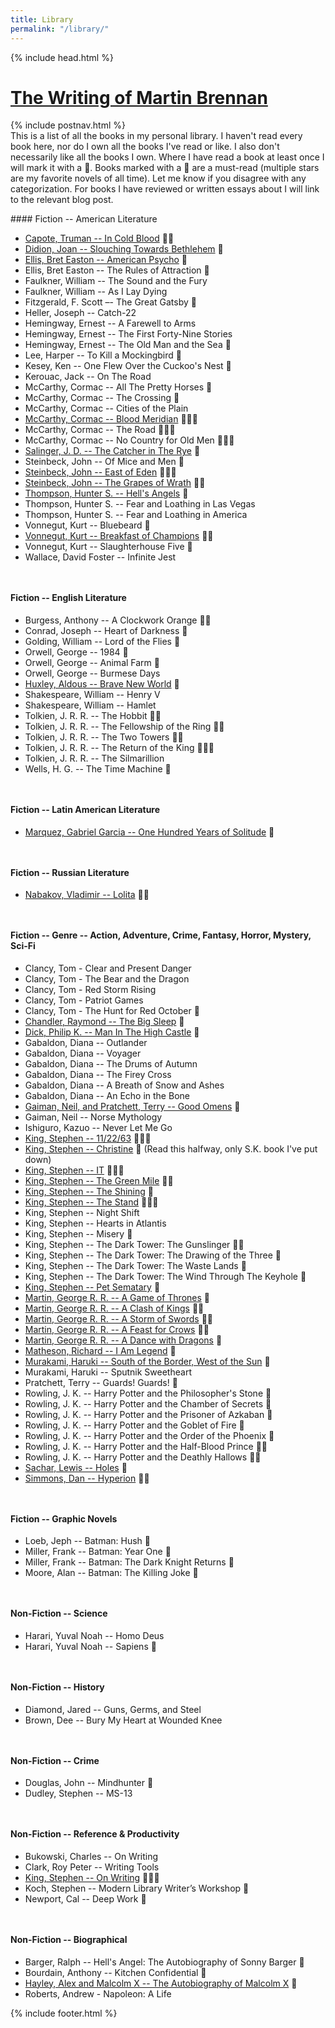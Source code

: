 ```yaml
---
title: Library
permalink: "/library/"
---
```


{% include head.html %}

<style>h4 { margin-top: 3rem; }</style>
<span id="top"></span>
<h1 class="page-title"><a href="/">The Writing of Martin Brennan</a></h1>
{% include postnav.html %}
<div class="blog">
  <div class="col" style="flex: 3">
  <p style="margin-top: 0">This is a list of all the books in my personal library. I haven't read every book here, nor do I own all the books I've read or like. I also don't necessarily like all the books I own. Where I have read a book at least once I will mark it with a 📖. Books marked with a 🌟 are a must-read (multiple stars are my favorite novels of all time). Let me know if you disagree with any categorization. For books I have reviewed or written essays about I will link to the relevant blog post.</p>
<div markdown="1">
#### Fiction -- American Literature

* [Capote, Truman -- In Cold Blood](/in-cold-blood/) 📖🌟
* [Didion, Joan -- Slouching Towards Bethlehem](/slouching-towards-bethlehem/) 📖
* [Ellis, Bret Easton -- American Psycho](/2017-reading-list) 📖
* Ellis, Bret Easton -- The Rules of Attraction 📖
* Faulkner, William -- The Sound and the Fury
* Faulkner, William -- As I Lay Dying 
* Fitzgerald, F. Scott –- The Great Gatsby 📖
* Heller, Joseph -- Catch-22 
* Hemingway, Ernest -- A Farewell to Arms
* Hemingway, Ernest -- The First Forty-Nine Stories
* Hemingway, Ernest -- The Old Man and the Sea 📖
* Lee, Harper -- To Kill a Mockingbird 📖
* Kesey, Ken -- One Flew Over the Cuckoo's Nest 📖
* Kerouac, Jack -- On The Road 
* McCarthy, Cormac -- All The Pretty Horses 📖
* McCarthy, Cormac -- The Crossing 📖
* McCarthy, Cormac -- Cities of the Plain
* [McCarthy, Cormac -- Blood Meridian](/2017-reading-list/) 📖🌟🌟
* McCarthy, Cormac -- The Road 📖🌟🌟
* McCarthy, Cormac -- No Country for Old Men 📖🌟🌟
* [Salinger, J. D. -- The Catcher in The Rye](/2017-reading-list) 📖
* Steinbeck, John -- Of Mice and Men 📖
* [Steinbeck, John -- East of Eden](/east-of-eden) 📖🌟🌟
* [Steinbeck, John -- The Grapes of Wrath](/now-june-2019) 📖🌟
* [Thompson, Hunter S. -- Hell's Angels](/hells-angels) 📖
* Thompson, Hunter S. -- Fear and Loathing in Las Vegas
* Thompson, Hunter S. -- Fear and Loathing in America
* Vonnegut, Kurt -- Bluebeard 📖
* [Vonnegut, Kurt -- Breakfast of Champions](/2017-reading-list) 📖🌟
* Vonnegut, Kurt -- Slaughterhouse Five 📖
* Wallace, David Foster -- Infinite Jest

#### Fiction -- English Literature

* Burgess, Anthony -- A Clockwork Orange 📖🌟
* Conrad, Joseph -- Heart of Darkness 📖
* Golding, William -- Lord of the Flies 📖
* Orwell, George -- 1984 📖
* Orwell, George -- Animal Farm 📖
* Orwell, George -- Burmese Days
* [Huxley, Aldous -- Brave New World](/brave-new-world) 📖
* Shakespeare, William -- Henry V
* Shakespeare, William -- Hamlet
* Tolkien, J. R. R. -- The Hobbit 📖🌟
* Tolkien, J. R. R. -- The Fellowship of the Ring 📖🌟
* Tolkien, J. R. R. -- The Two Towers 📖🌟
* Tolkien, J. R. R. -- The Return of the King 📖🌟🌟
* Tolkien, J. R. R. -- The Silmarillion
* Wells, H. G. -- The Time Machine 📖

#### Fiction -- Latin American Literature

* [Marquez, Gabriel Garcia -- One Hundred Years of Solitude](/one-hundred-years-of-solitude) 📖

#### Fiction -- Russian Literature

* [Nabakov, Vladimir -- Lolita](/2017-reading-list) 📖🌟

#### Fiction -- Genre -- Action, Adventure, Crime, Fantasy, Horror, Mystery, Sci-Fi

* Clancy, Tom - Clear and Present Danger
* Clancy, Tom - The Bear and the Dragon
* Clancy, Tom - Red Storm Rising
* Clancy, Tom - Patriot Games
* Clancy, Tom - The Hunt for Red October 📖
* [Chandler, Raymond -- The Big Sleep](/now-march-2019) 📖
* [Dick, Philip K. -- Man In The High Castle](/man-in-the-high-castle) 📖
* Gabaldon, Diana -- Outlander
* Gabaldon, Diana -- Voyager
* Gabaldon, Diana -- The Drums of Autumn
* Gabaldon, Diana -- The Firey Cross
* Gabaldon, Diana -- A Breath of Snow and Ashes
* Gabaldon, Diana -- An Echo in the Bone
* [Gaiman, Neil, and Pratchett, Terry -- Good Omens](/now-june-2019) 📖
* Gaiman, Neil -- Norse Mythology
* Ishiguro, Kazuo -- Never Let Me Go
* [King, Stephen -- 11/22/63](/now-june-2019) 📖🌟🌟
* [King, Stephen -- Christine](/now-june-2019) 📖 (Read this halfway, only S.K. book I've put down)
* [King, Stephen -- IT](/2017-reading-list) 📖🌟🌟
* [King, Stephen -- The Green Mile](/2017-reading-list) 📖🌟
* [King, Stephen -- The Shining](/the-shining) 📖
* [King, Stephen -- The Stand](/2017-reading-list) 📖🌟🌟
* King, Stephen -- Night Shift
* King, Stephen -- Hearts in Atlantis
* King, Stephen -- Misery 📖
* King, Stephen -- The Dark Tower: The Gunslinger 📖🌟
* King, Stephen -- The Dark Tower: The Drawing of the Three 📖
* King, Stephen -- The Dark Tower: The Waste Lands 📖
* King, Stephen -- The Dark Tower: The Wind Through The Keyhole 📖
* [King, Stephen -- Pet Sematary](/pet-sematary) 📖
* [Martin, George R. R. -- A Game of Thrones](/2017-reading-list) 📖
* [Martin, George R. R. -- A Clash of Kings](/2017-reading-list) 📖🌟
* [Martin, George R. R. -- A Storm of Swords](/2017-reading-list) 📖🌟
* [Martin, George R. R. -- A Feast for Crows](/2017-reading-list) 📖🌟
* [Martin, George R. R. -- A Dance with Dragons](/2017-reading-list) 📖
* [Matheson, Richard -- I Am Legend](/2017-reading-list) 📖
* [Murakami, Haruki -- South of the Border, West of the Sun](/south-of-the-border-west-of-the-sun) 📖
* Murakami, Haruki -- Sputnik Sweetheart
* Pratchett, Terry -- Guards! Guards! 📖
* Rowling, J. K. -- Harry Potter and the Philosopher's Stone 📖
* Rowling, J. K. -- Harry Potter and the Chamber of Secrets 📖
* Rowling, J. K. -- Harry Potter and the Prisoner of Azkaban 📖
* Rowling, J. K. -- Harry Potter and the Goblet of Fire 📖
* Rowling, J. K. -- Harry Potter and the Order of the Phoenix 📖
* Rowling, J. K. -- Harry Potter and the Half-Blood Prince 📖🌟
* Rowling, J. K. -- Harry Potter and the Deathly Hallows 📖🌟
* [Sachar, Lewis -- Holes](/now-june-2019) 📖
* [Simmons, Dan -- Hyperion](/hyperion) 📖🌟

#### Fiction -- Graphic Novels

* Loeb, Jeph -- Batman: Hush 📖
* Miller, Frank -- Batman: Year One 📖
* Miller, Frank -- Batman: The Dark Knight Returns 📖
* Moore, Alan -- Batman: The Killing Joke 📖

#### Non-Fiction -- Science

* Harari, Yuval Noah -- Homo Deus
* Harari, Yuval Noah -- Sapiens 📖

#### Non-Fiction -- History

* Diamond, Jared -- Guns, Germs, and Steel
* Brown, Dee -- Bury My Heart at Wounded Knee
	
#### Non-Fiction -- Crime
	
* Douglas, John -- Mindhunter 📖
* Dudley, Stephen -- MS-13

#### Non-Fiction -- Reference & Productivity

* Bukowski, Charles -- On Writing
* Clark, Roy Peter -- Writing Tools
* [King, Stephen -- On Writing](/2017-reading-list) 📖🌟🌟
* Koch, Stephen -- Modern Library Writer’s Workshop 📖
* Newport, Cal -- Deep Work 📖

#### Non-Fiction -- Biographical

* Barger, Ralph -- Hell's Angel: The Autobiography of Sonny Barger 📖
* Bourdain, Anthony -- Kitchen Confidential 📖
* [Hayley, Alex and Malcolm X -- The Autobiography of Malcolm X](/2017-reading-list) 📖
* Roberts, Andrew - Napoleon: A Life

</div>
  </div>
</div>
{% include footer.html %}
